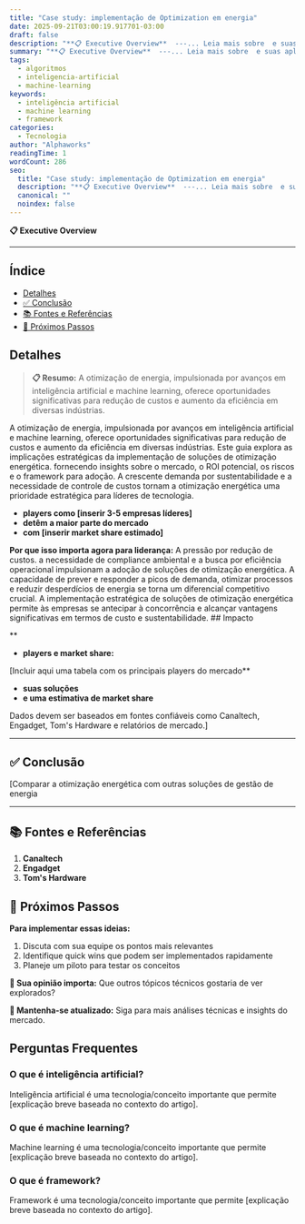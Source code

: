 ```yaml
---
title: "Case study: implementação de Optimization em energia"
date: 2025-09-21T03:00:19.917701-03:00
draft: false
description: "**📋 Executive Overview**  ---... Leia mais sobre  e suas aplicações práticas."
summary: "**📋 Executive Overview**  ---... Leia mais sobre  e suas aplicações práticas."
tags:
  - algoritmos
  - inteligencia-artificial
  - machine-learning
keywords:
  - inteligência artificial
  - machine learning
  - framework
categories:
  - Tecnologia
author: "Alphaworks"
readingTime: 1
wordCount: 286
seo:
  title: "Case study: implementação de Optimization em energia"
  description: "**📋 Executive Overview**  ---... Leia mais sobre  e suas aplicações práticas."
  canonical: ""
  noindex: false
---
```


**📋 Executive Overview**

---



## Índice

- [Detalhes](#detalhes)
- [✅ Conclusão](#✅-conclusão)
- [📚 Fontes e Referências](#📚-fontes-e-referências)
- [🚀 Próximos Passos](#🚀-próximos-passos)

## Detalhes

> **📋 Resumo:** 
A otimização de energia, impulsionada por avanços em inteligência artificial e machine learning, oferece oportunidades significativas para redução de custos e aumento da eficiência em diversas indústrias.

A otimização de energia, impulsionada por avanços em inteligência artificial e machine learning, oferece oportunidades significativas para redução de custos e aumento da eficiência em diversas indústrias. Este guia explora as implicações estratégicas da implementação de soluções de otimização energética. fornecendo insights sobre o mercado, o ROI potencial, os riscos e o framework para adoção. A crescente demanda por sustentabilidade e a necessidade de controle de custos tornam a otimização energética uma prioridade estratégica para líderes de tecnologia. 

- **players como [inserir 3-5 empresas líderes]**
- **detêm a maior parte do mercado**
- **com [inserir market share estimado]**

 **Por que isso importa agora para liderança:** A pressão por redução de custos. a necessidade de compliance ambiental e a busca por eficiência operacional impulsionam a adoção de soluções de otimização energética. A capacidade de prever e responder a picos de demanda, otimizar processos e reduzir desperdícios de energia se torna um diferencial competitivo crucial. A implementação estratégica de soluções de otimização energética permite às empresas se antecipar à concorrência e alcançar vantagens significativas em termos de custo e sustentabilidade. ## Impacto

**

- **players e market share:**

[Incluir aqui uma tabela com os principais players do mercado**
- **suas soluções**
- **e uma estimativa de market share**

 Dados devem ser baseados em fontes confiáveis como Canaltech, Engadget, Tom's Hardware e relatórios de mercado.]

---



## ✅ Conclusão

[Comparar a otimização energética com outras soluções de gestão de energia

---

## 📚 Fontes e Referências

1. **Canaltech**
2. **Engadget**
3. **Tom's Hardware**

## 🚀 Próximos Passos

**Para implementar essas ideias:**
1. Discuta com sua equipe os pontos mais relevantes
2. Identifique quick wins que podem ser implementados rapidamente  
3. Planeje um piloto para testar os conceitos

**💭 Sua opinião importa:** Que outros tópicos técnicos gostaria de ver explorados?

**🔗 Mantenha-se atualizado:** Siga para mais análises técnicas e insights do mercado.


## Perguntas Frequentes

### O que é inteligência artificial?

Inteligência artificial é uma tecnologia/conceito importante que permite [explicação breve baseada no contexto do artigo].

### O que é machine learning?

Machine learning é uma tecnologia/conceito importante que permite [explicação breve baseada no contexto do artigo].

### O que é framework?

Framework é uma tecnologia/conceito importante que permite [explicação breve baseada no contexto do artigo].

